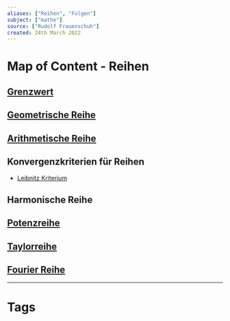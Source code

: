 ```yaml
---
aliases: ["Reihen", "Folgen"]
subject: ["mathe"]
source: ["Rudolf Frauenschuh"]
created: 24th March 2022
---
```


# Map of Content - Reihen

## [Grenzwert](Grenzwert.md)

## [Geometrische Reihe](Geometrische%20Reihe)

## [Arithmetische Reihe](Arithmetische%20Reihe)

## Konvergenzkriterien für Reihen

- [Leibnitz Kriterium](mathe%20(4)/Leibnitz%20Kriterium.md)

## Harmonische Reihe

## [Potenzreihe](../mathe%20(4)/Potenzreihe.md)

## [Taylorreihe](../mathe%20(4)/Taylorreihe.md)

## [Fourier Reihe](../mathe%20(4)/Fourier%20Reihe.md)

---

# Tags